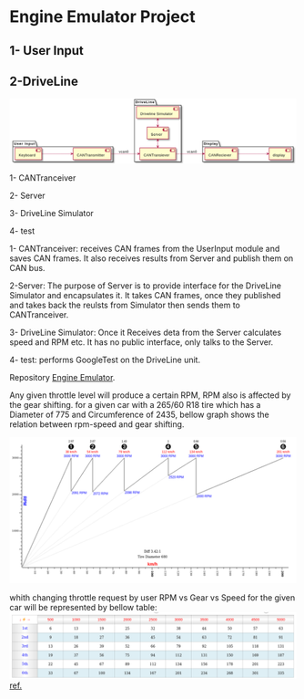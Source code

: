 # Engine Emulator Project

## 1- User Input

## 2-DriveLine

![Emulator](https://github.com/muncausen/BootCampMidTermLab/blob/main/Emulator/doc/emulator.png)

1- CANTranceiver

2- Server

3- DriveLine Simulator

4- test

1- CANTranceiver: receives CAN frames from the UserInput module and saves CAN frames. It also receives results from Server and publish them on CAN bus.
    
2-Server: The purpose of Server is to provide interface for the DriveLine Simulator and encapsulates it. It takes CAN frames, once they published and takes back the reulsts from Simulator then sends them to CANTranceiver.

3- DriveLine Simulator: Once it Receives deta from the Server calculates speed and RPM etc. It has no public interface, only talks to the Server.

4- test: performs GoogleTest on the DriveLine unit.

Repository [Engine Emulator](https://github.com/muncausen/BootCampMidTermLab/tree/main/Emulator).

Any given throttle level will produce a certain RPM, RPM also is affected by the gear shifting. for a given car with a 265/60 R18 tire which has a Diameter of 775 and Circumference of 2435, bellow graph shows the relation between rpm-speed and gear shifting.

![Rpm vs Speed / Gear shifting @rpm2000](https://github.com/muncausen/BootCampMidTermLab/blob/engine_sim/Emulator/doc/rpm_vs_speed_gear.png)

whith changing throttle request by user RPM vs Gear vs Speed for the given car will be represented by bellow table:
![Rpm vs Speed / Gear shifting @rpm2000](https://github.com/muncausen/BootCampMidTermLab/blob/engine_sim/Emulator/doc/rpm_vs_speed_gear_t.png)
[ref.](https://www.blocklayer.com/rpm-gear.aspx)
